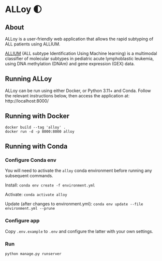 # ALLoy :first_quarter_moon:

## About
ALLoy is a user-friendly web application that allows the rapid subtyping of ALL patients using ALLIUM.

[ALLIUM](https://github.com/Molmed/allium) (ALL subtype Identification Using Machine learning) is a multimodal classifier of molecular subtypes in pediatric acute lymphoblastic leukemia, using DNA methylation (DNAm) and gene expression (GEX) data.

## Running ALLoy
ALLoy can be run using either Docker, or Python 3.11+ and Conda. Follow the relevant instructions below, then access the application at: http://localhost:8000/

## Running with Docker
```
docker build --tag 'alloy' .
docker run -d -p 8000:8000 alloy
```

## Running with Conda

### Configure Conda env
You will need to activate the `alloy` conda environment before running any subsequent commands.

Install: `conda env create -f environment.yml`

Activate: `conda activate alloy`

Update (after changes to environment.yml): `conda env update --file environment.yml --prune`

### Configure app
Copy `.env.example` to `.env` and configure the latter with your own settings.

### Run
`python manage.py runserver`

